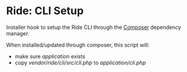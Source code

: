 # Ride: CLI Setup

Installer hook to setup the Ride CLI through the [Composer](http://getcomposer.org) dependency manager.

When installed/updated through composer, this script will:

* make sure _application_ exists
* copy _vendor/ride/cli/src/cli.php_ to _application/cli.php_